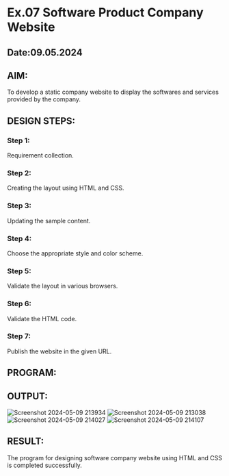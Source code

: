 # Ex.07 Software Product Company Website
## Date:09.05.2024

## AIM:
To develop a static company website to display the softwares and services provided by the company.

## DESIGN STEPS:

### Step 1:
Requirement collection.

### Step 2:
Creating the layout using HTML and CSS.

### Step 3:
Updating the sample content.

### Step 4:
Choose the appropriate style and color scheme.

### Step 5:
Validate the layout in various browsers.

### Step 6:
Validate the HTML code.

### Step 7:
Publish the website in the given URL.

## PROGRAM:



## OUTPUT:
![Screenshot 2024-05-09 213934](https://github.com/DanJas10/softweb/assets/150931233/723e7670-0682-42ef-852c-189faab61caf)
![Screenshot 2024-05-09 213038](https://github.com/DanJas10/softweb/assets/150931233/3013b8d5-62b1-4440-8c60-aedd2b912117)
![Screenshot 2024-05-09 214027](https://github.com/DanJas10/softweb/assets/150931233/3f3e59b4-4db1-466c-af71-eff377575534)
![Screenshot 2024-05-09 214107](https://github.com/DanJas10/softweb/assets/150931233/70ea7087-69b8-42e3-809d-42b2d993004c)





## RESULT:
The program for designing software company website using HTML and CSS is completed successfully.
